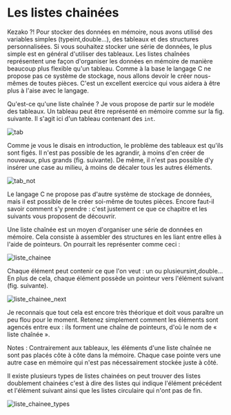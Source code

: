 # Les listes chainées

Kezako ?!
Pour stocker des données en mémoire, nous avons utilisé des variables simples (typeint,double…), des tableaux et des structures personnalisées. Si vous souhaitez stocker une série de données, le plus simple est en général d'utiliser des tableaux.
Les listes chaînées représentent une façon d'organiser les données en mémoire de manière beaucoup plus flexible qu'un tableau. Comme à la base le langage C ne propose pas ce système de stockage, nous allons devoir le créer nous-mêmes de toutes pièces. C'est un excellent exercice qui vous aidera à être plus à l'aise avec le langage.

Qu'est-ce qu'une liste chaînée ? Je vous propose de partir sur le modèle des tableaux. Un tableau peut être représenté en mémoire comme sur la fig. suivante. Il s'agit ici d'un tableau contenant des `int`.

![tab](https://user.oc-static.com/files/379001_380000/379542.png)

Comme je vous le disais en introduction, le problème des tableaux est qu'ils sont figés. Il n'est pas possible de les agrandir, à moins d'en créer de nouveaux, plus grands (fig. suivante). De même, il n'est pas possible d'y insérer une case au milieu, à moins de décaler tous les autres éléments.

![tab_not](https://user.oc-static.com/files/379001_380000/379543.png)

Le langage C ne propose pas d'autre système de stockage de données, mais il est possible de le créer soi-même de toutes pièces. Encore faut-il savoir comment s'y prendre : c'est justement ce que ce chapitre et les suivants vous proposent de découvrir.

Une liste chaînée est un moyen d'organiser une série de données en mémoire. Cela consiste à assembler des structures en les liant entre elles à l'aide de pointeurs. On pourrait les représenter comme ceci :

![liste_chainee](https://user.oc-static.com/files/379001_380000/379544.png)

Chaque élément peut contenir ce que l'on veut : un ou plusieursint,double… En plus de cela, chaque élément possède un pointeur vers l'élément suivant (fig. suivante).

![liste_chainee_next](https://user.oc-static.com/files/379001_380000/379545.png)

Je reconnais que tout cela est encore très théorique et doit vous paraître un peu flou pour le moment. Retenez simplement comment les éléments sont agencés entre eux : ils forment une chaîne de pointeurs, d'où le nom de « liste chaînée ».

Notes : Contrairement aux tableaux, les éléments d'une liste chaînée ne sont pas placés côte à côte dans la mémoire. Chaque case pointe vers une autre case en mémoire qui n'est pas nécessairement stockée juste à côté.

Il existe plusieurs types de listes chainées on peut trouver des listes doublement chainées c'est à dire des listes qui indique l'élément précédent et l'élément suivant ainsi que les listes circulaire qui n'ont pas de fin.

![liste_chainee_types](https://www.codeheroes.fr/wp-content/uploads/2020/12/linked_list-1024x982.png)
